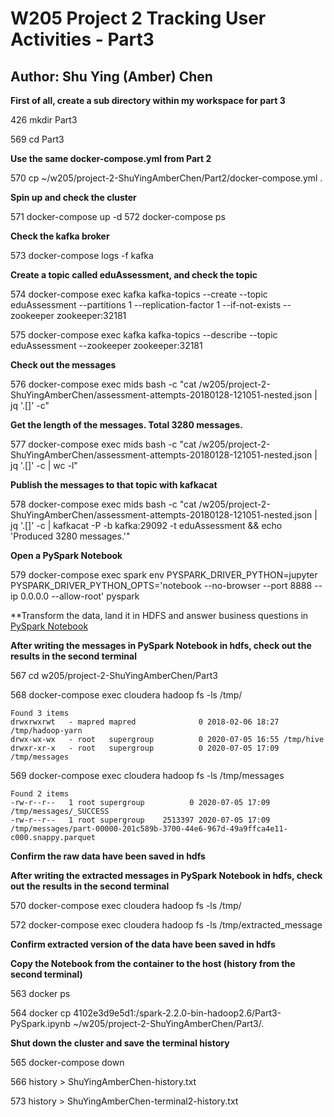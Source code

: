  # W205 Project 2 Tracking User Activities - Part3
## Author: Shu Ying (Amber) Chen

**First of all, create a sub directory within my workspace for part 3**

  426  mkdir Part3
  
  569  cd Part3

**Use the same docker-compose.yml from Part 2**

  570  cp ~/w205/project-2-ShuYingAmberChen/Part2/docker-compose.yml .

**Spin up and check the cluster**

  571  docker-compose up -d
  572  docker-compose ps
  
**Check the kafka broker**

  573  docker-compose logs -f kafka

  **Create a topic called eduAssessment, and check the topic**

  574  docker-compose exec kafka kafka-topics --create --topic eduAssessment --partitions 1 --replication-factor 1 --if-not-exists --zookeeper zookeeper:32181
  
  575  docker-compose exec kafka kafka-topics --describe --topic eduAssessment --zookeeper zookeeper:32181

**Check out the messages**

  576  docker-compose exec mids bash -c "cat /w205/project-2-ShuYingAmberChen/assessment-attempts-20180128-121051-nested.json | jq '.[]' -c"

**Get the length of the messages. Total 3280 messages.**

  577  docker-compose exec mids bash -c "cat /w205/project-2-ShuYingAmberChen/assessment-attempts-20180128-121051-nested.json | jq '.[]' -c | wc -l"

**Publish the messages to that topic with kafkacat**

  578  docker-compose exec mids bash -c "cat /w205/project-2-ShuYingAmberChen/assessment-attempts-20180128-121051-nested.json | jq '.[]' -c | kafkacat -P -b kafka:29092 -t eduAssessment && echo 'Produced 3280 messages.'"

**Open a PySpark Notebook**

  579  docker-compose exec spark env PYSPARK_DRIVER_PYTHON=jupyter PYSPARK_DRIVER_PYTHON_OPTS='notebook --no-browser --port 8888 --ip 0.0.0.0 --allow-root' pyspark

**Transform the data, land it in HDFS and answer business questions in [PySpark Notebook](w205/project-2-ShuYingAmberChen/Part3/Part3-PySpark.ipynb)

**After writing the messages in PySpark Notebook in hdfs, check out the results in the second terminal**

  567  cd w205/project-2-ShuYingAmberChen/Part3

  568  docker-compose exec cloudera hadoop fs -ls /tmp/
  
  ```
  Found 3 items
drwxrwxrwt   - mapred mapred              0 2018-02-06 18:27 /tmp/hadoop-yarn
drwx-wx-wx   - root   supergroup          0 2020-07-05 16:55 /tmp/hive
drwxr-xr-x   - root   supergroup          0 2020-07-05 17:09 /tmp/messages
  ```
  
  569  docker-compose exec cloudera hadoop fs -ls /tmp/messages
  ```
  Found 2 items
-rw-r--r--   1 root supergroup          0 2020-07-05 17:09 /tmp/messages/_SUCCESS
-rw-r--r--   1 root supergroup    2513397 2020-07-05 17:09 /tmp/messages/part-00000-201c589b-3700-44e6-967d-49a9ffca4e11-c000.snappy.parquet
 ```
 **Confirm the raw data have been saved in hdfs**
 
**After writing the extracted messages in PySpark Notebook in hdfs, check out the results in the second terminal**

  570  docker-compose exec cloudera hadoop fs -ls /tmp/
  
  572  docker-compose exec cloudera hadoop fs -ls /tmp/extracted_message

 **Confirm extracted version of the data have been saved in hdfs**

**Copy the Notebook from the container to the host (history from the second terminal)**

  563  docker ps
  
  564  docker cp 4102e3d9e5d1:/spark-2.2.0-bin-hadoop2.6/Part3-PySpark.ipynb ~/w205/project-2-ShuYingAmberChen/Part3/.
  
**Shut down the cluster and save the terminal history**

  565  docker-compose down

  566  history > ShuYingAmberChen-history.txt
  
  573  history > ShuYingAmberChen-terminal2-history.txt